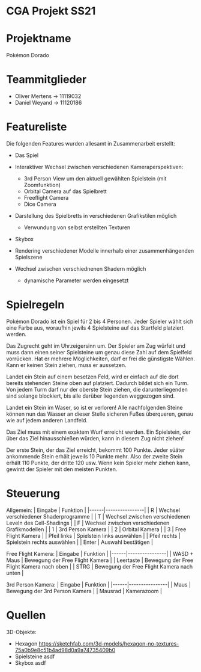 # CGA Projekt SS21

# Projektname
Pokémon Dorado

# Teammitglieder
- Oliver Mertens ->  11119032
- Daniel Weyand  ->  11120186

# Featureliste
Die folgenden Features wurden allesamt in Zusammenarbeit erstellt:
- Das Spiel

- Interaktiver Wechsel zwischen verschiedenen Kameraperspektiven:
  - 3rd Person View um den aktuell gewählten Spielstein (mit Zoomfunktion)
  - Orbital Camera auf das Spielbrett
  - Freeflight Camera
  - Dice Camera
  
- Darstellung des Spielbretts in verschiedenen Grafikstilen möglich
  - Verwundung von selbst erstellten Texturen
- Skybox 
- Rendering verschiedener Modelle innerhalb einer zusammenhängenden Spielszene
- Wechsel zwischen verschiednenen Shadern möglich
  - dynamische Parameter werden eingesetzt 

# Spielregeln
Pokémon Dorado ist ein Spiel für 2 bis 4 Personen. Jeder Spieler wählt sich eine Farbe aus, woraufhin jewils 4 Spielsteine auf das Startfeld platziert werden.

Das Zugrecht geht im Uhrzeigersinn um. Der Spieler am Zug würfelt und muss dann einen seiner Spielsteine um genau diese Zahl auf dem Spielfeld vorrücken. Hat er mehrere Möglichkeiten, darf er frei die günstigste Wählen. Kann er keinen Stein ziehen, muss er aussetzen.

Landet ein Stein auf einem besetzen Feld, wird er einfach auf die dort bereits stehenden Steine oben auf platziert. Dadurch bildet sich ein Turm. Von jedem Turm darf nur der oberste Stein ziehen, die darunterliegenden sind solange blockiert, bis alle darüber liegenden weggezogen sind.

Landet ein Stein im Waser, so ist er verloren! Alle nachfolgenden Steine können nun das Wasser an dieser Stelle sicheren Fußes überqueren, genau wie auf jedem anderen Landfeld.

Das Ziel muss mit einem exaktem Wurf erreicht werden. Ein Spielstein, der über das Ziel hinausschießen würden, kann in diesem Zug nicht ziehen!

Der erste Stein, der das Ziel erreicht, bekommt 100 Punkte. Jeder süäter ankommende Stein erhält jeweils 10 Punkte mehr. Also der zweite Stein erhält 110 Punkte, der dritte 120 usw. Wenn kein Spieler mehr ziehen kann, gewintt der Spieler mit den meisten Punkten.

# Steuerung
Allgemein:
| Eingabe | Funktion | 
|------|----------------|
| R | Wechsel verschiedener Shaderprogramme | 
| T | Wechsel zwischen verschiedenen Leveln des Cell-Shadings | 
| F | Wechsel zwischen verschiedenen Grafikmodellen | 
| 1 | 3rd Person Kamera | 
| 2 | Orbital Kamera | 
| 3 | Free Flight Kamera | 
| Pfeil links | Spielstein links auswählen | 
| Pfeil rechts | Spielstein rechts auswählen | 
| Enter | Auswahl bestätigen | 

Free Flight Kamera:
| Eingabe | Funktion | 
|------|----------------|
| WASD + Maus | Bewegung der Free Flight Kamera | 
| Leertaste | Bewegung der Free Flight Kamera nach oben | 
| STRG |  Bewegung der Free Flight Kamera nach unten | 

3rd Person Kamera:
| Eingabe | Funktion | 
|------|----------------|
| Maus | Bewegung der 3rd Person Kamera | 
| Mausrad | Kamerazoom | 

# Quellen
3D-Objekte:
- Hexagon       https://sketchfab.com/3d-models/hexagon-no-textures-75a0b9e8c51b4ad98d0a9a74735409b0
- Spielsteine   asdf  
- Skybox        asdf
